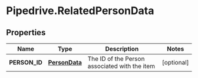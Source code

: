 # Pipedrive.RelatedPersonData

## Properties

Name | Type | Description | Notes
------------ | ------------- | ------------- | -------------
**PERSON_ID** | [**PersonData**](PersonData.md) | The ID of the Person associated with the item | [optional] 


